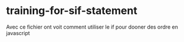 # training-for-sif-statement
Avec ce fichier ont voit comment utiliser le if pour dooner des ordre en javascript
